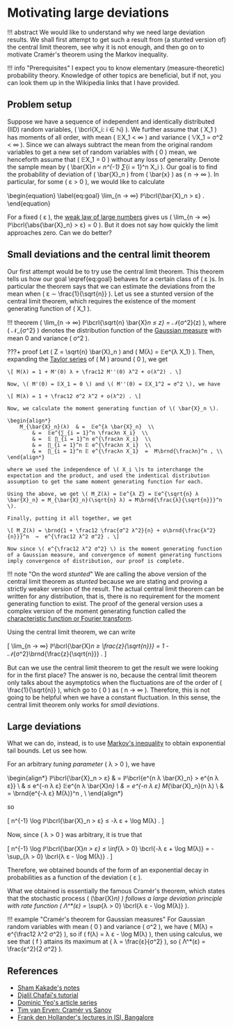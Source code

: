 #   Motivating large deviations

!!! abstract
    We would like to understand why we need large deviation results. We shall first attempt to get such a result from (a stunted version of) the central limit theorem, see why it is not enough, and then go on to motivate Cramér's theorem using the Markov inequality.

!!! info "Prerequisites"
    I expect you to know elementary (measure-theoretic) probability theory. Knowledge of other topics are beneficial, but if not, you can look them up in the Wikipedia links that I have provided.


## Problem setup

Suppose we have a sequence of independent and identically distributed (IID) random variables, \( \bcrl{X_i: i ∈ ℕ} \). We further assume that \( X_1 \) has moments of all order, with mean \( 𝔼X_1 < ∞ \) and variance \( 𝕍X_1 = σ^2 < ∞ \). Since we can always subtract the mean from the original random variables to get a new set of random variables with \( 0 \) mean, we henceforth assume that \( 𝔼X_1 = 0 \) without any loss of generality. Denote the sample mean by \( \bar{X}_n = n^{-1} ∑_{i = 1}^n X_i \). Our goal is to find the probability of deviation of \( \bar{X}_n \) from \( \bar{x} \) as \( n → ∞ \). In particular, for some \( ε > 0 \), we would like to calculate

\begin{equation}  \label{eq:goal}
    \lim_{n → ∞} ℙ\bcrl{\bar{X}_n > ε} .
\end{equation}

For a fixed \( ε \), the [weak law of large numbers](https://en.wikipedia.org/wiki/Law_of_large_numbers) gives us \( \lim_{n → ∞} ℙ\bcrl{\abs{\bar{X}_n} > ε} = 0 \). But it does not say how quickly the limit approaches zero. Can we do better?


##  Small deviations and the central limit theorem

Our first attempt would be to try use the central limit theorem. This theorem tells us how our goal \eqref{eq:goal} behaves for a certain class of \( ε \)s. In particular the theorem says that we can estimate the deviations from the mean when \( ε ∼ \frac{1}{\sqrt{n}} \). Let us see a stunted version of the central limit theorem, which requires the existence of the moment generating function of \( X_1 \).

!!! theorem
    \( \lim_{n → ∞} ℙ\bcrl{\sqrt{n} \bar{X}_n ≤ z} = 𝒩_{σ^2}(z) \), where \( 𝒩_{σ^2} \) denotes the distribution function of the [Gaussian measure](https://en.wikipedia.org/wiki/Normal_distribution) with mean 0 and variance \( σ^2 \).

???+ proof
    Let \( Z = \sqrt{n} \bar{X}_n \) and \( M(λ) = 𝔼e^{λ X_1} \). Then, expanding the [Taylor series](https://en.wikipedia.org/wiki/Taylor_series) of \( M \) around \( 0 \), we get

    \[ M(λ) = 1 + M'(0) λ + \frac12 M''(0) λ^2 + o(λ^2) . \]

    Now, \( M'(0) = 𝔼X_1 = 0 \) and \( M''(0) = 𝔼X_1^2 = σ^2 \), we have

    \[ M(λ) = 1 + \frac12 σ^2 λ^2 + o(λ^2) . \]

    Now, we calculate the moment generating function of \( \bar{X}_n \).

    \begin{align*}
        M_{\bar{X}_n}(λ)  & =  𝔼e^{λ \bar{X}_n}  \\
            & =  𝔼e^{∑_{i = 1}^n \fracλn X_i}  \\
            & =  𝔼 ∏_{i = 1}^n e^{\fracλn X_i}  \\
            & =  ∏_{i = 1}^n 𝔼 e^{\fracλn X_i}  \\
            & =  ∏_{i = 1}^n 𝔼 e^{\fracλn X_1}  =  M\brnd{\fracλn}^n , \\
    \end{align*}

    where we used the independence of \( X_i \)s to interchange the expectation and the product, and used the indentical distribution assumption to get the same moment generating function for each.

    Using the above, we get \( M_Z(λ) = 𝔼e^{λ Z} = 𝔼e^{\sqrt{n} λ \bar{X}_n} = M_{\bar{X}_n}(\sqrt{n} λ) = M\brnd{\frac{λ}{\sqrt{n}}}^n \).

    Finally, putting it all together, we get

    \[ M_Z(λ) = \brnd{1 + \frac12 \frac{σ^2 λ^2}{n} + o\brnd{\frac{λ^2}{n}}}^n  →  e^{\frac12 λ^2 σ^2} . \]

    Now since \( e^{\frac12 λ^2 σ^2} \) is the moment generating function of a Gaussian measure, and convergence of moment generating functions imply convergence of distribution, our proof is complete.


!!! note "On the word *stunted*"
    We are calling the above version of the central limit theorem as *stunted* because we are stating and proving a strictly weaker version of the result. The actual central limit theorem can be written for any distribution, that is, there is no requirement for the moment generating function to exist. The proof of the general version uses a complex version of the moment generating function called the [characteristic function or Fourier transform](https://en.wikipedia.org/wiki/Characteristic_function_(probability_theory)).

Using the central limit theorem, we can write

\[ \lim_{n → ∞} ℙ\bcrl{\bar{X}_n ≥ \frac{z}{\sqrt{n}}} = 1 - 𝒩_{σ^2}\brnd{\frac{z}{\sqrt{n}}} . \]

But can we use the central limit theorem to get the result we were looking for in the first place? The answer is no, because the central limit theorem only talks about the asymptotics when the fluctuations are of the order of \( \frac{1}{\sqrt{n}} \), which go to \( 0 \) as \( n → ∞ \). Therefore, this is not going to be helpful when we have a constant fluctuation. In this sense, the central limit theorem only works for *small deviations*.


##  Large deviations

What we can do, instead, is to use [Markov's inequality](https://en.wikipedia.org/wiki/Markov%27s_inequality) to obtain exponential tail bounds. Let us see how.

For an arbitrary *tuning parameter* \( λ > 0 \), we have

\begin{align*}
    ℙ\bcrl{\bar{X}_n > ε}  & =  ℙ\bcrl{e^{n λ \bar{X}_n} > e^{n λ ε}}  \\
        & ≤  e^{-n λ ε} 𝔼e^{n λ \bar{X}_n}  \\
        & =  e^{-n λ ε} M_{\bar{X}_n}(n λ)  \\
        & =  \brnd{e^{-λ ε} M(λ)}^n ,  \\
\end{align*}

so

\[ n^{-1} \log ℙ\bcrl{\bar{X}_n > ε} ≤ -λ ε + \log M(λ) . \]

Now, since \( λ > 0 \) was arbitrary, it is true that

\[ n^{-1} \log ℙ\bcrl{\bar{X}_n > ε} ≤ \inf_{λ > 0} \bcrl{-λ ε + \log M(λ)} = -\sup_{λ > 0} \bcrl{λ ε - \log M(λ)} . \]

Therefore, we obtained bounds of the form of an exponential decay in probabilities as a function of the deviation \( ε \).

What we obtained is essentially the famous Cramér's theorem, which states that the stochastic process \( (\bar{X}_n) \) follows a large deviation principle with rate function \( Λ^*(ε) = \sup_{λ > 0} \bcrl{λ ε - \log M(λ)} \).

!!! example "Cramér's theorem for Gaussian measures"
    For Gaussian random variables with mean \( 0 \) and variance \( σ^2 \), we have \( M(λ) = e^{\frac12 λ^2 σ^2} \), so if \( f(λ) = λ ε - \log M(λ) \), then using calculus, we see that \( f \) attains its maximum at \( λ = \frac{ε}{σ^2} \), so \( Λ^*(ε) = \frac{ε^2}{2 σ^2} \).


##  References

*   [Sham Kakade's notes](http://stat.wharton.upenn.edu/~skakade/courses/stat928/lectures/lecture04.pdf)
*   [Djalil Chafaï's tutorial](http://djalil.chafai.net/blog/2018/03/09/tutorial-on-large-deviation-principles/)
*   [Dominic Yeo's article series](https://eventuallyalmosteverywhere.wordpress.com/2013/01/16/large-deviations-1-motivation-and-cramers-theorem/)
*   [Tim van Erven: Cramér vs Sanov](https://www.timvanerven.nl/blog/2012/08/large-deviations-cramer-vs-sanov/)
*   [Frank den Hollander's lectures in ISI, Bangalore
](https://www.isibang.ac.in/~athreya/pcm/)
